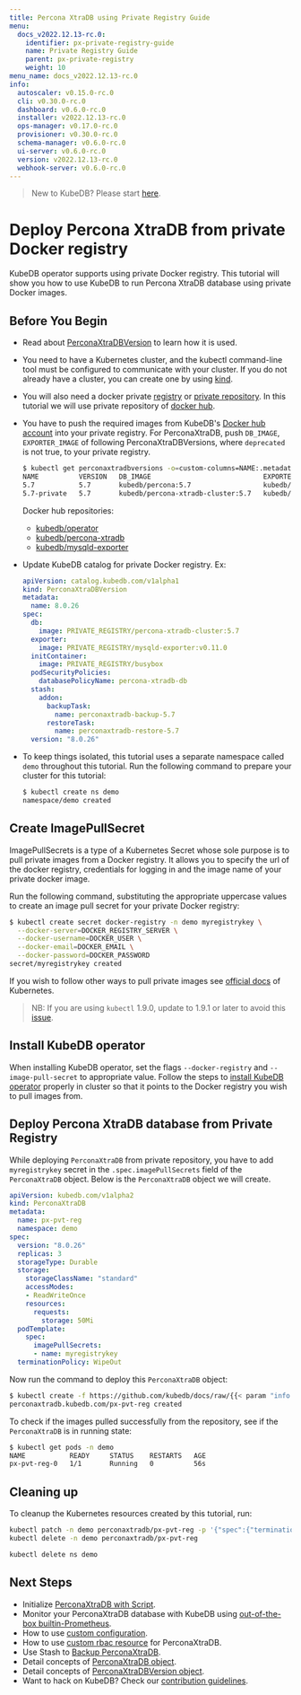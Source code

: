 ```yaml
---
title: Percona XtraDB using Private Registry Guide
menu:
  docs_v2022.12.13-rc.0:
    identifier: px-private-registry-guide
    name: Private Registry Guide
    parent: px-private-registry
    weight: 10
menu_name: docs_v2022.12.13-rc.0
info:
  autoscaler: v0.15.0-rc.0
  cli: v0.30.0-rc.0
  dashboard: v0.6.0-rc.0
  installer: v2022.12.13-rc.0
  ops-manager: v0.17.0-rc.0
  provisioner: v0.30.0-rc.0
  schema-manager: v0.6.0-rc.0
  ui-server: v0.6.0-rc.0
  version: v2022.12.13-rc.0
  webhook-server: v0.6.0-rc.0
---
```


> New to KubeDB? Please start [here](/docs/v2022.12.13-rc.0/README).

# Deploy Percona XtraDB from private Docker registry

KubeDB operator supports using private Docker registry. This tutorial will show you how to use KubeDB to run Percona XtraDB database using private Docker images.

## Before You Begin

- Read about [PerconaXtraDBVersion](/docs/v2022.12.13-rc.0/guides/percona-xtradb/concepts/catalog) to learn how it is used.

- You need to have a Kubernetes cluster, and the kubectl command-line tool must be configured to communicate with your cluster. If you do not already have a cluster, you can create one by using [kind](https://kind.sigs.k8s.io/docs/user/quick-start/).

- You will also need a docker private [registry](https://docs.docker.com/registry/) or [private repository](https://docs.docker.com/docker-hub/repos/#private-repositories).  In this tutorial we will use private repository of [docker hub](https://hub.docker.com/).

- You have to push the required images from KubeDB's [Docker hub account](https://hub.docker.com/r/kubedb/) into your private registry. For PerconaXtraDB, push `DB_IMAGE`, `EXPORTER_IMAGE` of following PerconaXtraDBVersions, where `deprecated` is not true, to your private registry.

  ```bash
  $ kubectl get perconaxtradbversions -o=custom-columns=NAME:.metadata.name,VERSION:.spec.version,DB_IMAGE:.spec.db.image,EXPORTER_IMAGE:.spec.exporter.image,DEPRECATED:.spec.deprecated
  NAME          VERSION   DB_IMAGE                            EXPORTER_IMAGE                   DEPRECATED
  5.7           5.7       kubedb/percona:5.7                  kubedb/mysqld-exporter:v0.11.0   <none>
  5.7-private   5.7       kubedb/percona-xtradb-cluster:5.7   kubedb/mysqld-exporter:v0.11.0   <none>
  ```

  Docker hub repositories:

  - [kubedb/operator](https://hub.docker.com/r/kubedb/operator)
  - [kubedb/percona-xtradb](https://hub.docker.com/r/kubedb/percona-xtradb)
  - [kubedb/mysqld-exporter](https://hub.docker.com/r/kubedb/mysqld-exporter)

- Update KubeDB catalog for private Docker registry. Ex:

  ```yaml
  apiVersion: catalog.kubedb.com/v1alpha1
  kind: PerconaXtraDBVersion
  metadata:
    name: 8.0.26
  spec:
    db:
      image: PRIVATE_REGISTRY/percona-xtradb-cluster:5.7
    exporter:
      image: PRIVATE_REGISTRY/mysqld-exporter:v0.11.0
    initContainer:
      image: PRIVATE_REGISTRY/busybox
    podSecurityPolicies:
      databasePolicyName: percona-xtradb-db
    stash:
      addon:
        backupTask:
          name: perconaxtradb-backup-5.7
        restoreTask:
          name: perconaxtradb-restore-5.7
    version: "8.0.26"
  ```

- To keep things isolated, this tutorial uses a separate namespace called `demo` throughout this tutorial. Run the following command to prepare your cluster for this tutorial:

  ```bash
  $ kubectl create ns demo
  namespace/demo created
   ```

## Create ImagePullSecret

ImagePullSecrets is a type of a Kubernetes Secret whose sole purpose is to pull private images from a Docker registry. It allows you to specify the url of the docker registry, credentials for logging in and the image name of your private docker image.

Run the following command, substituting the appropriate uppercase values to create an image pull secret for your private Docker registry:

```bash
$ kubectl create secret docker-registry -n demo myregistrykey \
  --docker-server=DOCKER_REGISTRY_SERVER \
  --docker-username=DOCKER_USER \
  --docker-email=DOCKER_EMAIL \
  --docker-password=DOCKER_PASSWORD
secret/myregistrykey created
```

If you wish to follow other ways to pull private images see [official docs](https://kubernetes.io/docs/concepts/containers/images/) of Kubernetes.

> NB: If you are using `kubectl` 1.9.0, update to 1.9.1 or later to avoid this [issue](https://github.com/kubernetes/kubernetes/issues/57427).

## Install KubeDB operator

When installing KubeDB operator, set the flags `--docker-registry` and `--image-pull-secret` to appropriate value. Follow the steps to [install KubeDB operator](/docs/v2022.12.13-rc.0/setup/README) properly in cluster so that it points to the Docker registry you wish to pull images from.

## Deploy Percona XtraDB database from Private Registry

While deploying `PerconaXtraDB` from private repository, you have to add `myregistrykey` secret in the `.spec.imagePullSecrets` field of the `PerconaXtraDB` object.
Below is the `PerconaXtraDB` object we will create.

```yaml
apiVersion: kubedb.com/v1alpha2
kind: PerconaXtraDB
metadata:
  name: px-pvt-reg
  namespace: demo
spec:
  version: "8.0.26"
  replicas: 3
  storageType: Durable
  storage:
    storageClassName: "standard"
    accessModes:
    - ReadWriteOnce
    resources:
      requests:
        storage: 50Mi
  podTemplate:
    spec:
      imagePullSecrets:
      - name: myregistrykey
  terminationPolicy: WipeOut
```

Now run the command to deploy this `PerconaXtraDB` object:

```bash
$ kubectl create -f https://github.com/kubedb/docs/raw/{{< param "info.version" >}}/docs/examples/percona-xtradb/private-registry.yaml
perconaxtradb.kubedb.com/px-pvt-reg created
```

To check if the images pulled successfully from the repository, see if the `PerconaXtraDB` is in running state:

```bash
$ kubectl get pods -n demo
NAME           READY     STATUS    RESTARTS   AGE
px-pvt-reg-0   1/1       Running   0          56s
```

## Cleaning up

To cleanup the Kubernetes resources created by this tutorial, run:

```bash
kubectl patch -n demo perconaxtradb/px-pvt-reg -p '{"spec":{"terminationPolicy":"WipeOut"}}' --type="merge"
kubectl delete -n demo perconaxtradb/px-pvt-reg

kubectl delete ns demo
```

## Next Steps

- Initialize [PerconaXtraDB with Script](/docs/v2022.12.13-rc.0/guides/percona-xtradb/initialization/using-script).
- Monitor your PerconaXtraDB database with KubeDB using [out-of-the-box builtin-Prometheus](/docs/v2022.12.13-rc.0/guides/percona-xtradb/monitoring/using-builtin-prometheus).
- How to use [custom configuration](/docs/v2022.12.13-rc.0/guides/percona-xtradb/configuration/using-config-file).
- How to use [custom rbac resource](/docs/v2022.12.13-rc.0/guides/percona-xtradb/custom-rbac/using-custom-rbac) for PerconaXtraDB.
- Use Stash to [Backup PerconaXtraDB](/docs/v2022.12.13-rc.0/guides/percona-xtradb/backup/overview/).
- Detail concepts of [PerconaXtraDB object](/docs/v2022.12.13-rc.0/guides/percona-xtradb/concepts/percona-xtradb).
- Detail concepts of [PerconaXtraDBVersion object](/docs/v2022.12.13-rc.0/guides/percona-xtradb/concepts/catalog).
- Want to hack on KubeDB? Check our [contribution guidelines](/docs/v2022.12.13-rc.0/CONTRIBUTING).

